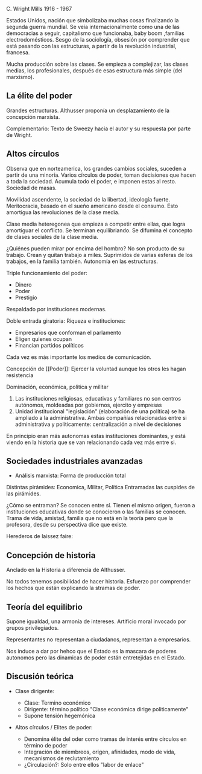 C. Wright Mills 1916 - 1967 


Estados Unidos, nación que simbolizaba muchas cosas finalizando la segunda guerra mundial. 
Se veía internacionalmente como una de las democracias a seguir, capitalismo que funcionaba, baby boom ,familias electrodomésticos. Sesgo de la sociología, obsesión por comprender que está pasando con las estructuras, a partir de la revolución industrial, francesa.

Mucha producción sobre las clases.  Se empieza a complejizar, las clases medias, los profesionales, después de esas estructura más simple (del marxismo). 


## La élite del poder
Grandes estructuras. Althusser proponía un desplazamiento de la concepción marxista.

Complementario: Texto de Sweezy hacia el autor y su respuesta por parte de Wright.


## Altos círculos
Observa que en norteamerica, los grandes cambios sociales, suceden a partir de una minoría. Varios círculos de poder, toman decisiones que hacen a toda la sociedad. 
Acumula todo el poder, e imponen estas al resto. Sociedad de masas.

Movilidad ascendente, la sociedad de la libertad, ideología fuerte. Meritocracia, basado en el sueño americano desde el consumo. Esto amortigua las revoluciones de la clase media. 

Clase media heteregonea que empieza a competir entre ellas, que logra amortiguar el conflicto. Se terminan equilibriando. Se difumina el concepto de clases sociales de la clase media.

¿Quiénes pueden mirar por encima del hombro?
No son producto de su trabajo. Crean y quitan trabajo a miles. 
Suprimidos de varias esferas de los trabajos, en la familia también. Autonomía en las estructuras. 

Triple funcionamiento del poder:
- Dinero
- Poder
- Prestigio

Respaldado por instituciones modernas. 


Doble entrada giratoria: Riqueza e instituciones: 
- Empresarios que conforman el parlamento 
- Eligen quienes ocupan
- Financian partidos políticos

Cada vez es más importante los medios de comunicación. 

Concepción de [[Poder]]: Ejercer la voluntad aunque los otros les hagan resistencia


Dominación, económica, politica y militar

1. Las instituciones religiosas, educativas y familiares no son centros autónomos, moldeadas por gobiernos, ejercito y empresas
2. Unidad institucional "legislación" (elaboración de una política) se ha ampliado a la administrativa. Ambas compañías relacionadas entre si administrativa y políticamente:  centralización a nivel de decisiones


En principio eran más autonomas estas instituciones dominantes, y está viendo en la historia que se van relacionando cada vez más entre si.


## Sociedades industriales avanzadas
- Análisis marxista: Forma de producción total

Distintas pirámides:
Economica, Militar, Política 
Entramadas las cuspides de las pirámides. 

¿Cómo se entraman?
Se conocen entre sí. Tienen el mismo origen, fueron a instituciones educativas donde se conocieron o las familias se conocen. Trama de vida, amistad, familia que no está en la teoría pero que la profesora, desde su perspectiva dice que existe.

Herederos de laissez faire: 


## Concepción de historia
Anclado en la Historia a diferencia de Althusser. 

No todos tenemos posibilidad de hacer historia. Esfuerzo por comprender los hechos que están explicando la stramas de poder.



## Teoría del equilibrio

Supone igualdad, una armonía de intereses. Artificio moral invocado por grupos privilegiados. 

Representantes no representan a ciudadanos, representan a empresarios. 

Nos induce a dar por hehco que el Estado es la mascara de poderes autonomos pero las dinamicas de poder están entretejidas en el Estado.

## Discusión teórica

- Clase dirigente: 
	- Clase: Termino económico
	- Dirigente: término político "Clase económica dirige politicamente"
	- Supone tensión hegemónica


- Altos círculos / Elites de poder:
	- Denomina élite del oder como tramas de interés entre círculos en término de poder
	- Integración de miembreos, origen, afinidades, modo de vida, mecanismos de reclutamiento
	- ¿Circulación?: Solo entre ellos "labor de enlace"